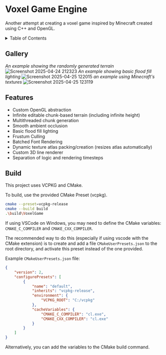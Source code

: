 # Voxel Game Engine
Another attempt at creating a voxel game inspired by Minecraft
created using C++ and OpenGL.

<details>
<summary>Table of Contents</summary>

- [Gallery](#gallery)
- [Features](#features)
- [Build](#build)

</details>

## Gallery
*An example showing the randomly generated terrain*
![Screenshot 2025-04-24 212323](https://github.com/user-attachments/assets/55bb9691-e4bf-4a47-bf81-d8936e966c61)
*An example showing basic flood fill lighting*
![Screenshot 2025-04-25 122015](https://github.com/user-attachments/assets/986f947f-ba67-49d9-8a37-b5b669dc7004)
*an example using Minecraft's textures*
![Screenshot 2025-04-25 123119](https://github.com/user-attachments/assets/9dacb7d6-ba36-4582-80e3-07c0014536fb)


## Features
- Custom OpenGL abstraction
- Infinite editable chunk-based terrain (including infinite height)
- Multithreaded chunk generation
- Smooth ambient occlusion
- Basic flood fill lighting
- Frustum Culling
- Batched Font Rendering
- Dynamic texture atlas packing/creation (resizes atlas automatically)
- Custom 3D line renderer
- Separation of logic and rendering timesteps

## Build
This project uses VCPKG and CMake.

To build, use the provided CMake Preset (vcpkg).

```bash
cmake --preset=vcpkg-release
cmake --build build
.\build\VoxelGame
```

If using VSCode on Windows, you may need to define the CMake
variables: `CMAKE_C_COMPILER` and `CMAKE_CXX_COMPILER`.

The recommended way to do this (especially if using vscode with the CMake extension) 
is to create and add a file `CMakeUserPresets.json` to the root directory, and 
activate this preset instead of the one provided.

Example `CMakeUserPresets.json` file:
```json
{
    "version": 2,
    "configurePresets": [
        {
            "name": "default",
            "inherits": "vcpkg-release",
            "environment": {
                "VCPKG_ROOT": "C:/vcpkg"
            },
            "cacheVariables": {
                "CMAKE_C_COMPILER": "cl.exe",
                "CMAKE_CXX_COMPILER": "cl.exe"
            }
        }
    ]
}
```

Alternatively, you can add the variables to the CMake build command.
